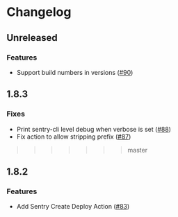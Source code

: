 # Changelog

## Unreleased

### Features

- Support build numbers in versions ([#90](https://github.com/getsentry/sentry-fastlane-plugin/pull/90))


## 1.8.3

### Fixes

- Print sentry-cli level debug when verbose is set ([#88](https://github.com/getsentry/sentry-fastlane-plugin/pull/88))
- Fix action to allow stripping prefix ([#87](https://github.com/getsentry/sentry-fastlane-plugin/pull/87))
>>>>>>> master

## 1.8.2

### Features

- Add Sentry Create Deploy Action ([#83](https://github.com/getsentry/sentry-fastlane-plugin/pull/83))